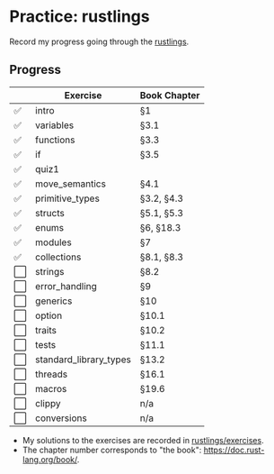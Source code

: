 # Practice: rustlings

Record my progress going through the [rustlings](https://github.com/rust-lang/rustlings).

## Progress

|                      | Exercise               | Book Chapter |
|----------------------|------------------------|--------------|
| :white_check_mark:   | intro                  | §1           |
| :white_check_mark:   | variables              | §3.1         |
| :white_check_mark:   | functions              | §3.3         |
| :white_check_mark:   | if                     | §3.5         |
| :white_check_mark:   | quiz1                  |              |
| :white_check_mark:   | move_semantics         | §4.1         |
| :white_check_mark:   | primitive_types        | §3.2, §4.3   |
| :white_check_mark:   | structs                | §5.1, §5.3   |
| :white_check_mark:   | enums                  | §6, §18.3    |
| :white_check_mark:   | modules                | §7           |
| :white_check_mark:   | collections            | §8.1, §8.3   |
| :white_large_square: | strings                | §8.2         |
| :white_large_square: | error_handling         | §9           |
| :white_large_square: | generics               | §10          |
| :white_large_square: | option                 | §10.1        |
| :white_large_square: | traits                 | §10.2        |
| :white_large_square: | tests                  | §11.1        |
| :white_large_square: | standard_library_types | §13.2        |
| :white_large_square: | threads                | §16.1        |
| :white_large_square: | macros                 | §19.6        |
| :white_large_square: | clippy                 | n/a          |
| :white_large_square: | conversions            | n/a          |

- My solutions to the exercises are recorded in [rustlings/exercises](https://github.com/qobilidop/rustlings/tree/practice/exercises).
- The chapter number corresponds to "the book": https://doc.rust-lang.org/book/.
